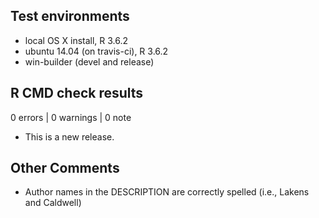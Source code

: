 ## Test environments
* local OS X install, R 3.6.2
* ubuntu 14.04 (on travis-ci), R 3.6.2
* win-builder (devel and release)

## R CMD check results

0 errors | 0 warnings | 0 note

* This is a new release.

## Other Comments

* Author names in the DESCRIPTION are correctly spelled (i.e., Lakens and Caldwell)
